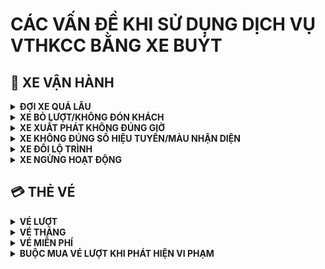 # CÁC VẤN ĐỀ KHI SỬ DỤNG DỊCH VỤ VTHKCC BẰNG XE BUÝT
## 🚌 XE VẬN HÀNH
<details>
  <summary><b>ĐỢI XE QUÁ LÂU</b></summary>
  <br>
  
Vào các khung giờ cao điểm, do ùn tắc giao thông, việc lưu thông có thể gặp gián đoạn dẫn đến việc xe buýt trễ giờ. Trong một số trường hợp, xe buýt có thể tạm thời đổi lộ trình dẫn đến việc không có xe xuất hiện tại vài điểm dừng, tham khảo ở dưới.
</details>
<details>
  <summary><b>XE BỎ LƯỢT/KHÔNG ĐÓN KHÁCH</b></summary>
  <br>

   - <ins>**Ngoài giờ hoạt động**</ins>: Các xe vận hành theo khung giờ cố định, không đón khách khi chưa đến lượt hoặc đã hết lượt. Các xe ngoài giờ hoạt động thường để LED biểu thị **XE VỀ GARA**/**XE HUY ĐỘNG**/**E00 TUYẾN NGỪNG HOẠT ĐỘNG** hoặc tắt LED và đèn trong xe.<br>
     - Ví dụ:<br>
       - Tuyến A mở bến lúc 5:00, vào lúc 5:30 có xe của tuyến chạy trên đường nhưng không đón khách, đấy là xe di chuyển đến đầu bến để chuẩn bị vận hành.
       - Tuyến A đóng bến lúc 21:00, vào lúc 20:55 có xe của tuyến trả khách tại bến nhưng đi luôn và không đón khách tiếp, đấy là xe đã hết lượt. Lượt chạy 21:00 sẽ do khác đảm nhiệm.<br>
     - Nếu xe buýt đang trong giờ vận hành nhưng không đón khách tại điểm, vui lòng phản ánh với đơn vị quản lý của tuyến hoặc TT Quản lý và Điều hành giao thông TP Hà Nội tại [đây](https://github.com/alisznlong/XeBuytHanoi/blob/main/sub/buyt/VanDe.md#ph%E1%BA%A3n-%C3%A1nh-ch%E1%BA%A5t-l%C6%B0%E1%BB%A3ng-d%E1%BB%8Bch-v%E1%BB%A5).
   - <ins>**Xe hỏng/gặp sự cố**</ins>: Trong trường hợp xe hỏng/gặp sự cố nặng dẫn tới việc không thể tiếp tục vận hành, xe sẽ ngừng đón khách và di chuyển về khu vực sửa chữa của đơn vị quản lý.<br>
   - <ins>**Quá thời gian hoạt động**</ins>: Quá 10 phút kể từ thời điểm đóng bến (*lượt cuối của tuyến*), xe vận hành sẽ không còn được trợ giá. Trong trường hợp xe lượt cuối hoặc cận cuối về bến quá 10 phút của thời gian đóng bến thì xe đó sẽ ngừng đón khách.
     - Ví dụ:<br>
       - Tuyến 22A là một trong những tuyến bị <ins>âm giờ</ins> (*về bến muộn do ùn tắc giao thông*) khá nặng, do đó tuyến thường xuyên bỏ lượt cuối và cận cuối, đặc biệt là lượt từ đầu (B) KĐT Kiến Hưng
   - <ins>**Xe đang được sử dụng với mục đích khác**</ins>: Thực hiện nhiệm vụ thành phố giao, chở cán bộ công nhân viên của đơn vị quản lý,... Các xe đang được sử dụng với mục đích khác thường được tắt LED biểu thị để tránh gây nhầm lẫn cho khách hàng.
</details>
<details>
  <summary><b>XE XUẤT PHÁT KHÔNG ĐÚNG GIỜ</summary></b></summary>
  <br>

  - Xe buýt được phép xuất phát chênh lệch 1-3 phút so với lịch chạy cố định. Để tránh việc nhỡ xe, vui lòng chờ tại đầu bến tối thiểu 3-5 phút trước khi đến lịch chạy.
  - Các xe bị <ins>âm giờ</ins> (*về bến muộn do ùn tắc giao thông*) có thể sẽ đón khách và đi luôn ngay sau khi trả khách tại bến để đảm bảo thời gian vận hành và các lịch chạy kế tiếp được ổn định.
</details>
<details>
  <summary><b>XE KHÔNG ĐÚNG SỐ HIỆU TUYẾN/MÀU NHẬN DIỆN</b></summary>
  <br>

Trong một số trường hợp, tuyến thiếu xe vận hành nhưng không đảm bảo được xe dự phòng, đơn vị vận hành sẽ bổ sung xe từ tuyến khác. Xe bổ sung có thể mang số hiệu tuyến khác hoặc màu nhận diện khác.
</details>
<details>
  <summary><b>XE ĐỔI LỘ TRÌNH</summary></b></summary>
  <br>

   - Ngắn hạn: Trong một số trường hợp nhất định, xe buýt sẽ đổi lộ trình tạm thời để đảm bảo thời gian vận hành và các lịch chạy kế tiếp được ổn định.
     - Ví dụ:<br>
       - Lộ trình bị gián đoạn tạm thời: Thiên tai, tai nạn, sửa chữa ngắn, tắc đường quá lâu,...
       - Phục vụ các sự kiện lớn: Các giải chạy, lễ duyệt binh,...
   - Dài hạn: Trong trường hợp xe buýt phải đổi lộ trình dài hạn, thông tin sẽ được cập nhật diện rộng trên mạng xã hội, trang thông tin của đơn vị quản lý và báo đài.
     - Ví dụ:<br>
       - Lộ trình bị gián đoạn dài ngày: **Đổi lộ trình tạm thời của các tuyến buýt trong thời gian bảo trì cầu Thăng Long** năm 2020<sup>[[link](https://nhandan.vn/dieu-chinh-16-tuyen-xe-buyt-co-lo-trinh-di-qua-cau-thang-long-post607367.html)]</sup>.
</details>
<details>
  <summary><b>XE NGỪNG HOẠT ĐỘNG</summary></b></summary>
  <br>

   - Ngắn hạn: Măc dù các tuyến buýt trợ giá hoạt động liên tục không ngừng nghỉ, nhưng trong một số trường hợp nhất định, các tuyến sẽ phải ngừng hoạt động tạm thời trong thời gian ngắn, từ vài giờ cho đến vài ngày.
     - Ví dụ:<br>
       - Do thiên tai: **Ngừng hoạt động do ảnh hưởng của siêu bão Yagi** năm 2024<sup>[[link](https://thitruongtaichinh.kinhtedothi.vn/tai-chinh/tranh-sieu-bao-yagi-ha-noi-tam-dung-toan-bo-xe-buyt-va-tau-dien-126497.html)]</sup>.
       - Phục vụ các sự kiện lớn: **Phục vụ tổng duyệt Lễ kỉ niệm 80 năm Quốc khánh** năm 2025<sup>[[link](https://laodong.vn/xe/ha-noi-dung-hoat-dong-18-tuyen-dieu-chinh-lo-trinh-91-tuyen-buyt-dip-29-1565496.ldo)]</sup>.
   - Dài hạn: Trong trường hợp xe buýt phải ngừng hoạt động dài hạn, thông tin sẽ được cập nhật diện rộng trên mạng xã hội, trang thông tin của đơn vị quản lý và báo đài.
     - Ví dụ:<br>
       - [**Tuyến 43 tạm dừng hoạt động** năm 2025](https://hanoi.gov.vn/tin-so-nganh/tam-dung-hoat-dong-tuyen-buyt-so-43-tu-1-2-2025-4250106192843602.htm).
</details>

## 💳 THẺ VÉ
<details>
  <summary><b>VÉ LƯỢT</b></summary>
  <br>

  - <ins>**BẢO QUẢN VÉ**</ins>: Khách hàng khi sử dụng vé lượt có trách nhiệm bảo quản vé trong suốt hành trình. Trong trường hợp khách hàng không thể xuất trình vé lượt đã mua khi được nhân viên phục vụ hoặc giám sát yêu cầu kiểm tra, khách hàng sẽ buộc phải mua lại vé lượt.
  - <ins>**NHÂN VIÊN PHỤC VỤ ĐƯA VÉ CŨ**</ins>: NVPV đưa vé cũ (*vé đã bán cho người khác và bị xé sẵn*) được coi là hành vi lậu vé. Vui lòng phản ánh với đơn vị quản lý của tuyến hoặc TT Quản lý và Điều hành giao thông TP Hà Nội tại [đây](https://github.com/alisznlong/XeBuytHanoi/blob/main/sub/buyt/VanDe.md#ph%E1%BA%A3n-%C3%A1nh-ch%E1%BA%A5t-l%C6%B0%E1%BB%A3ng-d%E1%BB%8Bch-v%E1%BB%A5).
</details>
<details>
  <summary><b>VÉ THÁNG</b></summary>
  <br>

   - **THẺ VÉ VẬT LÝ**
     - <ins>**TỊCH THU THẺ VÉ**</ins>: NVPV có quyền tịch thu vé tháng của khách hàng nếu phát hiện các hành vi:
       - Mượn vé: Sử dụng vé tháng của người khác.
       - Gian lận tem tháng: Khách hàng tiếp tục sử dụng vé tháng mặc dù chưa dán tem tháng hiện tại.
       - Sai tuyến: Khách hàng sử dụng vé đơn tuyến nhưng sử dụng vé tháng trên tuyến khác không được đăng ký.
       - Hết hiệu lực: Học sinh/sinh viên sử dụng vé tháng đã hết niên hạn đăng ký.
         - Ví dụ: Sinh viên A đã tốt nghiệp và hết niên hạn vé tháng vào tháng 1/2020, nhưng đã nhờ người khác mua hộ tem tháng để dán vé và tiếp tục sử dụng sau khi đã hết quyền lợi ưu tiên.
       - Vé giả: Khách hàng sử dụng vé tháng giả mạo để được miễn phí đi buýt.
     - <ins>**TỪ CHỐI SỬ DỤNG**</ins>: NVPV có quyền từ chối sử dụng vé tháng của khách hàng nếu phát hiện các hành vi:
       - Vé quá cũ/biến dạng: Khách hàng sử dụng vé tháng quá cũ, không còn khả năng để nhận dạng thông tin người đăng ký.
   - **THẺ VÉ ẢO/PHI VẬT LÝ**
     - <ins>**TỪ CHỐI SỬ DỤNG**</ins>: NVPV có quyền từ chối sử dụng vé tháng của khách hàng nếu phát hiện các hành vi:
       - Mượn vé: Sử dụng vé tháng của người khác.
       - Sai hình thức: Khách hàng xuất trình thẻ vé ảo/phi vật lý dưới dạng ảnh chụp lại thay vì qua ứng dụng chính thức.
       - Sai tuyến: Khách hàng sử dụng vé đơn tuyến nhưng sử dụng vé tháng trên tuyến khác không được đăng ký.
       - Vé giả: Khách hàng sử dụng vé tháng giả mạo để được miễn phí đi buýt.
</details>
<details>
  <summary><b>VÉ MIỄN PHÍ</b></summary>
  <br>

   - **THẺ VÉ VẬT LÝ**
     - <ins>**TỊCH THU THẺ VÉ**</ins>: NVPV có quyền tịch thu vé miễn phí của khách hàng nếu phát hiện các hành vi:
       - Mượn vé: Sử dụng vé tháng của người khác.
       - Hết hiệu lực: Khách hàng sử dụng vé miễn phí đã hết hiệu lực.
       - Vé giả: Khách hàng sử dụng vé tháng giả mạo để được miễn phí đi buýt.
     - <ins>**TỪ CHỐI SỬ DỤNG**</ins>: NVPV có quyền từ chối sử dụng vé tháng của khách hàng nếu phát hiện các hành vi:
       - Vé quá cũ/biến dạng: Khách hàng sử dụng vé miễn phí quá cũ, không còn khả năng để nhận dạng thông tin người đăng ký.
       - Hết hiệu lực: Khách hàng sử dụng vé miễn phí đã hết hiệu lực.
</details>
<details>
  <summary><b>BUỘC MUA VÉ LƯỢT KHI PHÁT HIỆN VI PHẠM</b></summary>

  - NVPV có quyền buộc khách hàng mua vé lượt sau khi phát hiện các hành vi gian lận hoặc vi phạm quy định sử dụng vé nêu trên.
</details>
